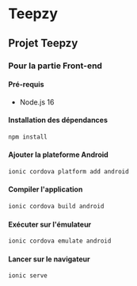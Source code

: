 # Teepzy

## Projet Teepzy
### Pour la partie Front-end
#### Pré-requis
- Node.js 16

#### Installation des dépendances
```bash
npm install
```
#### Ajouter la plateforme Android
```bash
ionic cordova platform add android
```
#### Compiler l'application
```bash
ionic cordova build android
```
#### Exécuter sur l'émulateur
```bash
ionic cordova emulate android
```
#### Lancer sur le navigateur
```bash
ionic serve
```



